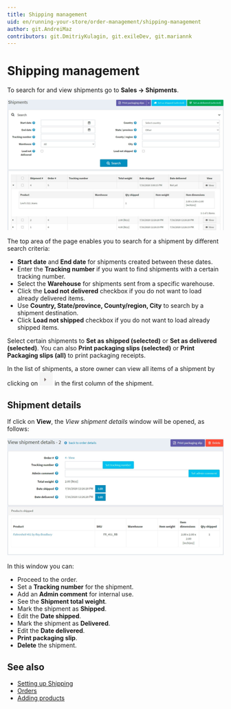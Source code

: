 ```yaml
---
title: Shipping management
uid: en/running-your-store/order-management/shipping-management
author: git.AndreiMaz
contributors: git.DmitriyKulagin, git.exileDev, git.mariannk
---
```


# Shipping management

To search for and view shipments go to **Sales → Shipments**.

![Shipment list](_static/shipping-management/order-shipment-list.jpg)

The top area of the page enables you to search for a shipment by different search criteria:

* **Start date** and **End date** for shipments created between these dates.
* Enter the **Tracking number** if you want to find shipments with a certain tracking number.
* Select the **Warehouse** for shipments sent from a specific warehouse.
* Click the **Load not delivered** checkbox if you do not want to load already delivered items.
* Use **Country, State/province, County/region, City** to search by a shipment destination.
* Click **Load not shipped** checkbox if you do not want to load already shipped items.

Select certain shipments to **Set as shipped (selected)** or **Set as delivered (selected)**. You can also **Print packaging slips (selected)** or **Print Packaging slips (all)** to print packaging receipts.

In the list of shipments, a store owner can view all items of a shipment by clicking on ![expand](_static/shipping-management/order-shipment-expand.png) in the first column of the shipment.

## Shipment details

If click on **View**, the *View shipment details* window will be opened, as follows:

![Shipment details](_static/shipping-management/shipment-details.jpg)

In this window you can:

* Proceed to the order.
* Set a **Tracking number** for the shipment.
* Add an **Admin comment** for internal use.
* See the **Shipment total weight**.
* Mark the shipment as **Shipped**.
* Edit the **Date shipped**.
* Mark the shipment as **Delivered**.
* Edit the **Date delivered**.
* **Print packaging slip**.
* **Delete** the shipment.


## See also

* [Setting up Shipping](xref:en/getting-started/configure-shipping/index)
* [Orders](xref:en/running-your-store/order-management/orders)
* [Adding products](xref:en/running-your-store/catalog/products/add-products)
